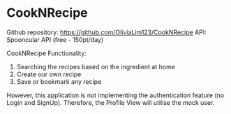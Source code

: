 # CookNRecipe

Github repository: https://github.com/OliviaLim123/CookNRecipe
API: Spooncular API (free - 150pt/day)

CookNRecipe Functionality:
1. Searching the recipes based on the ingredient at home
2. Create our own recipe 
3. Save or bookmark any recipe 

However, this application is not implementing the authentication feature (no Login and SignUp).
Therefore, the Profile View will utilise the mock user. 

